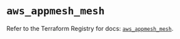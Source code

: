 # `aws_appmesh_mesh`

Refer to the Terraform Registry for docs: [`aws_appmesh_mesh`](https://registry.terraform.io/providers/hashicorp/aws/6.4.0/docs/resources/appmesh_mesh).
